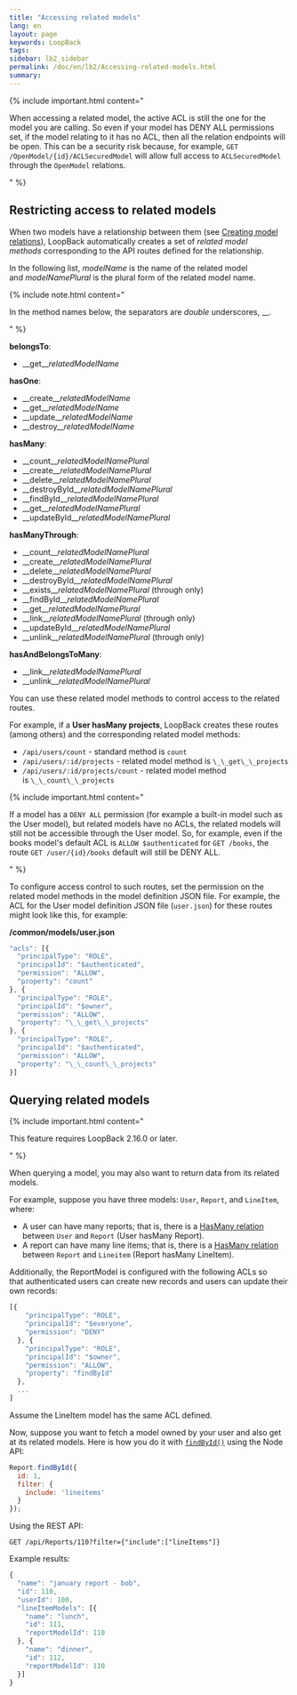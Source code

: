 ```yaml
---
title: "Accessing related models"
lang: en
layout: page
keywords: LoopBack
tags:
sidebar: lb2_sidebar
permalink: /doc/en/lb2/Accessing-related-models.html
summary:
---
```


{% include important.html content="

When accessing a related model, the active ACL is still the one for the model you are calling.
So even if your model has DENY ALL permissions set, if the model relating to it has no ACL, then all the relation endpoints will be open.
This can be a security risk because, for example, `GET /OpenModel/{id}/ACLSecuredModel` will allow full access to `ACLSecuredModel` through the `OpenModel` relations.

" %}

## Restricting access to related models

When two models have a relationship between them (see [Creating model relations](/doc/{{page.lang}}/lb2/Creating-model-relations.html)),
LoopBack automatically creates a set of _related model methods_ corresponding to the API routes defined for the relationship.

In the following list, _modelName_ is the name of the related model and _modelNamePlural_ is the plural form of the related model name. 

{% include note.html content="

In the method names below, the separators are _double_ underscores, \_\_.

" %}

**belongsTo**:

* \_\_get\_\__relatedModelName_

**hasOne**:

* \_\_create\_\__relatedModelName_
* \_\_get\_\__relatedModelName_
* \_\_update\_\__relatedModelName_
* \_\_destroy\_\__relatedModelName_

**hasMany**:

* \_\_count\_\__relatedModelNamePlural_
* \_\_create\_\__relatedModelNamePlural_
* \_\_delete\_\__relatedModelNamePlural_
* \_\_destroyById\_\__relatedModelNamePlural_
* \_\_findById\_\__relatedModelNamePlural_
* \_\_get\_\__relatedModelNamePlural_
* \_\_updateById\_\__relatedModelNamePlural_

**hasManyThrough**:

* \_\_count\_\__relatedModelNamePlural_
* \_\_create\_\__relatedModelNamePlural_
* \_\_delete\_\__relatedModelNamePlural_
* \_\_destroyById\_\__relatedModelNamePlural_
* \_\_exists\_\__relatedModelNamePlural_ (through only)
* \_\_findById\_\__relatedModelNamePlural_
* \_\_get\_\__relatedModelNamePlural_
* \_\_link\_\__relatedModelNamePlural_ (through only)
* \_\_updateById\_\__relatedModelNamePlural_
* \_\_unlink\_\__relatedModelNamePlural_ (through only)

**hasAndBelongsToMany**:

* \_\_link\_\__relatedModelNamePlural_
* \_\_unlink\_\__relatedModelNamePlural_

You can use these related model methods to control access to the related routes.

For example, if a **User hasMany projects**, LoopBack creates these routes (among others) and the corresponding related model methods:

* `/api/users/count` - standard method is `count`
* ``/api/users/:id/projects`` - related model method is `\_\_get\_\_projects`
* `/api/users/:id/projects/count` - related model method is `\_\_count\_\_projects`

{% include important.html content="

If a model has a `DENY ALL` permission (for example a built-in model such as the User model), but related models have no ACLs,
the related models will still not be accessible through the User model.
So, for example, even if the books model's default ACL is `ALLOW $authenticated` for `GET /books`,
the route `GET /user/{id}/books` default will still be DENY ALL.

" %}

To configure access control to such routes, set the permission on the related model methods in the model definition JSON file.
For example, the ACL for the User model definition JSON file (`user.json`) for these routes might look like this, for example:

**/common/models/user.json**

```javascript
"acls": [{
  "principalType": "ROLE",
  "principalId": "$authenticated",
  "permission": "ALLOW",
  "property": "count"
}, {
  "principalType": "ROLE",
  "principalId": "$owner",
  "permission": "ALLOW",
  "property": "\_\_get\_\_projects"
}, {
  "principalType": "ROLE",
  "principalId": "$authenticated",
  "permission": "ALLOW",
  "property": "\_\_count\_\_projects"
}]
```

## Querying related models

{% include important.html content="

This feature requires LoopBack 2.16.0 or later.

" %}

When querying a model, you may also want to return data from its related models.

For example, suppose you have three models: `User`, `Report`, and `LineItem`, where:

* A user can have many reports; that is, there is a [HasMany relation](/doc/{{page.lang}}/lb2/HasMany-relations.html) 
  between `User` and `Report` (User hasMany Report).
* A report can have many line items; that is, there is a [HasMany relation](/doc/{{page.lang}}/lb2/HasMany-relations.html) 
  between `Report` and `Lineitem` (Report hasMany LineItem).

Additionally, the ReportModel is configured with the following ACLs so that authenticated users can create new records and users can update their own records:

```javascript
[{
    "principalType": "ROLE",
    "principalId": "$everyone",
    "permission": "DENY"
  }, {
    "principalType": "ROLE",
    "principalId": "$owner",
    "permission": "ALLOW",
    "property": "findById"
  },
  ...
]
```

Assume the LineItem model has the same ACL defined.

Now, suppose you want to fetch a model owned by your user and also get at its related models.
Here is how you do it with [`findById()`](http://apidocs.strongloop.com/loopback/#persistedmodel-findbyid) using the Node API:

```javascript
Report.findById({
  id: 1,
  filter: {
    include: 'lineitems'
  }
});
```

Using the REST API:

`GET /api/Reports/110?filter={"include":["lineItems"]}`

Example results:

```javascript
{
  "name": "january report - bob",
  "id": 110,
  "userId": 100,
  "lineItemModels": [{
    "name": "lunch",
    "id": 111,
    "reportModelId": 110
  }, {
    "name": "dinner",
    "id": 112,
    "reportModelId": 110
  }]
}
```
